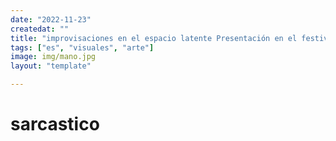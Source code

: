 ```yaml
---
date: "2022-11-23"
createdat: ""
title: "improvisaciones en el espacio latente Presentación en el festival lupear"
tags: ["es", "visuales", "arte"]
image: img/mano.jpg
layout: "template"

---
```


# sarcastico